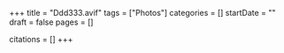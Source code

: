 +++
title = "Ddd333.avif"
tags = ["Photos"]
categories = []
startDate = ""
draft = false
pages = []

citations = []
+++
